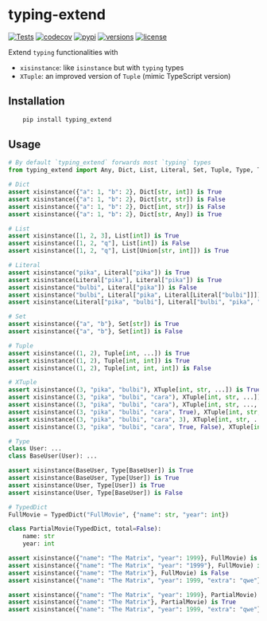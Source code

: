 # typing-extend
[![Tests](https://github.com/PrettyWood/typing-extend/workflows/Tests/badge.svg)](https://github.com/PrettyWood/typing-extend/actions)
[![codecov](https://codecov.io/gh/PrettyWood/typing-extend/branch/main/graph/badge.svg)](https://codecov.io/gh/PrettyWood/typing-extend)
[![pypi](https://img.shields.io/pypi/v/typing-extend.svg)](https://pypi.python.org/pypi/typing-extend)
[![versions](https://img.shields.io/pypi/pyversions/typing-extend.svg)](https://github.com/PrettyWood/typing-extend)
[![license](https://img.shields.io/github/license/PrettyWood/typing-extend.svg)](https://github.com/PrettyWood/typing-extend/blob/master/LICENSE)

Extend `typing` functionalities with
- `xisinstance`: like `isinstance` but with `typing` types
- `XTuple`: an improved version of `Tuple` (mimic TypeScript version)

## Installation

``` bash
    pip install typing_extend
```

## Usage
```python
# By default `typing_extend` forwards most `typing` types
from typing_extend import Any, Dict, List, Literal, Set, Tuple, Type, TypedDict, Union, XTuple, xisinstance

# Dict
assert xisinstance({"a": 1, "b": 2}, Dict[str, int]) is True
assert xisinstance({"a": 1, "b": 2}, Dict[str, str]) is False
assert xisinstance({"a": 1, "b": 2}, Dict[int, str]) is False
assert xisinstance({"a": 1, "b": 2}, Dict[str, Any]) is True

# List
assert xisinstance([1, 2, 3], List[int]) is True
assert xisinstance([1, 2, "q"], List[int]) is False
assert xisinstance([1, 2, "q"], List[Union[str, int]]) is True

# Literal
assert xisinstance("pika", Literal["pika"]) is True
assert xisinstance(Literal["pika"], Literal["pika"]) is True
assert xisinstance("bulbi", Literal["pika"]) is False
assert xisinstance("bulbi", Literal["pika", Literal[Literal["bulbi"]]]) is True
assert xisinstance(Literal["pika", "bulbi"], Literal["bulbi", "pika", "cara"]) is True

# Set
assert xisinstance({"a", "b"}, Set[str]) is True
assert xisinstance({"a", "b"}, Set[int]) is False

# Tuple
assert xisinstance((1, 2), Tuple[int, ...]) is True
assert xisinstance((1, 2), Tuple[int, int]) is True
assert xisinstance((1, 2), Tuple[int, int, int]) is False

# XTuple
assert xisinstance((3, "pika", "bulbi"), XTuple[int, str, ...]) is True
assert xisinstance((3, "pika", "bulbi", "cara"), XTuple[int, str, ...]) is True
assert xisinstance((3, "pika", "bulbi", "cara"), XTuple[int, str, ..., bool]) is False
assert xisinstance((3, "pika", "bulbi", "cara", True), XTuple[int, str, ..., bool]) is True
assert xisinstance((3, "pika", "bulbi", "cara", 3), XTuple[int, str, ..., bool]) is False
assert xisinstance((3, "pika", "bulbi", "cara", True, False), XTuple[int, str, ..., bool, ...]) is True

# Type
class User: ...
class BaseUser(User): ...

assert xisinstance(BaseUser, Type[BaseUser]) is True
assert xisinstance(BaseUser, Type[User]) is True
assert xisinstance(User, Type[User]) is True
assert xisinstance(User, Type[BaseUser]) is False

# TypedDict
FullMovie = TypedDict("FullMovie", {"name": str, "year": int})

class PartialMovie(TypedDict, total=False):
    name: str
    year: int

assert xisinstance({"name": "The Matrix", "year": 1999}, FullMovie) is True
assert xisinstance({"name": "The Matrix", "year": "1999"}, FullMovie) is False
assert xisinstance({"name": "The Matrix"}, FullMovie) is False
assert xisinstance({"name": "The Matrix", "year": 1999, "extra": "qwe"}, FullMovie) is False

assert xisinstance({"name": "The Matrix", "year": 1999}, PartialMovie) is True
assert xisinstance({"name": "The Matrix"}, PartialMovie) is True
assert xisinstance({"name": "The Matrix", "year": 1999, "extra": "qwe"}, PartialMovie) is False
```
